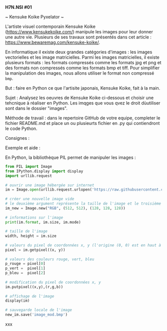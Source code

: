 **H7N.NSI #01**

~ Kensuke Koike Pyxelator ~

L'artiste visuel contemporain Kensuke Koike (https://www.kensukekoike.com/) manipule les images pour leur donner une autre vie. Plusieurs de ses travaux sont présentés dans cet article : https://www.bewaremag.com/kensuke-koike/.


En informatique il existe deux grandes catégories d'images : les images vectorielles et les image matricielles. Parmi les images matricielles, il existe plusieurs formats : les formats compressés comme les formats jpg et png et des formats non compressés comme les formats bmp et tiff. Pour simplifier la manipulation des images, nous allons utiliser le format non compressé `bmp`.

But  : faire en Python ce que l'artisite japonais, Kensuke Koike, fait à la main.


Sujet  : Analysez les oeuvres de Kensuke Koike ci-dessous et choisir une tehcnique à réaliser en Python. Les imqges que vous qvez le droit dùutiliser sont dans le dossier "images".

Méthode de travail : dans le repertoire GitHub de votre equipe, completer le fichier README.md et place un ou plusieurts fichier en .py qui contiendront le code Python.

Consignes :






Exemple et aide :

En Python, la bibliothèque PIL permet de manipuler les images :

```python
from PIL import Image
from IPython.display import display
import urllib.request
 
# ouvrir une image hébergée sur internet
im = Image.open(urllib.request.urlopen('https://raw.githubusercontent.com/nsi-lfitokyo/kensuke-koike-pyxelator/master/champ-coquelicots.bmp'))
 
# créer une nouvelle image vide
# le deuxième argument représente la taille de l'image et le troisième argument (optionnel) la couleur de remplissage au format RVB
im_new = Image.new("RGB", (512, 512), (128, 128, 128))
 
# informations sur l'image
print(im.format, im.size, im.mode)
 
# taille de l'image
width, height = im.size 
 
# valeurs du pixel de coordonnées x, y (l'origine (0, 0) est en haut à gauche)
pixel = im.getpixel((x, y))
 
# valeurs des couleurs rouge, vert, bleu
p_rouge = pixel[0]
p_vert =  pixel[1]
p_bleu =  pixel[2]
 
# modification du pixel de coordonnées x, y
im.putpixel((x,y),(r,g,b))
 
# affichage de l'image
display(im)
 
# sauvegarde locale de l'image
new_im.save('image_mod.bmp')
```


xxx
